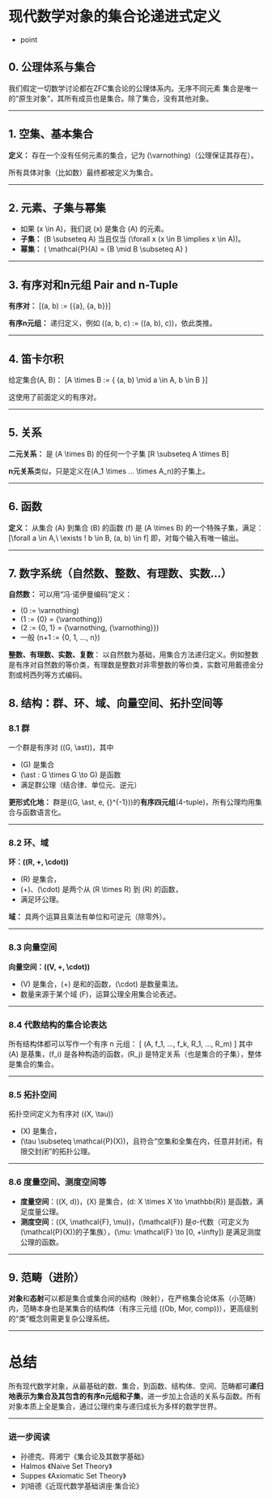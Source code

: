 

# 现代数学对象的集合论递进式定义
- point
## 0. 公理体系与集合
我们假定一切数学讨论都在ZFC集合论的公理体系内。无序不同元素
集合是唯一的“原生对象”，其所有成员也是集合。除了集合，没有其他对象。

---

## 1. 空集、基本集合
**定义：**
存在一个没有任何元素的集合，记为 \(\varnothing\)（公理保证其存在）。

所有具体对象（比如数）最终都被定义为集合。

---

## 2. 元素、子集与幂集
- 如果 \(x \in A\)，我们说 \(x\) 是集合 \(A\) 的元素。
- **子集：** \(B \subseteq A\) 当且仅当 \(\forall x (x \in B \implies x \in A)\)。
- **幂集：** \( \mathcal{P}(A) = \{B \mid B \subseteq A\} \)

---

## 3. 有序对和n元组  Pair and n-Tuple
**有序对：**
\[(a, b) := \{\{a\}, \{a, b\}\}\]

**有序n元组：**
递归定义，例如 \((a, b, c) := ((a, b), c)\)，依此类推。

---

## 4. 笛卡尔积 
给定集合\(A, B\)：
\[A \times B := \{ (a, b) \mid a \in A, b \in B \}\]

这使用了前面定义的有序对。

---

## 5. 关系
**二元关系：**
是 \(A \times B\) 的任何一个子集
\[R \subseteq A \times B\]

**n元关系**类似，只是定义在\(A_1 \times ... \times A_n\)的子集上。

---

## 6. 函数
**定义：**
从集合 \(A\) 到集合 \(B\) 的函数 \(f\) 是 \(A \times B\) 的一个特殊子集，满足：
\[\forall a \in A,\ \exists ! b \in B, (a, b) \in f\]
即，对每个输入有唯一输出。

---

## 7. 数字系统（自然数、整数、有理数、实数...）

**自然数：**
可以用“冯·诺伊曼编码”定义：
- \(0 := \varnothing\)
- \(1 := \{0\} = \{\varnothing\}\)
- \(2 := \{0, 1\} = \{\varnothing, \{\varnothing\}\}\)
- 一般 \(n+1 := \{0, 1, ..., n\}\)

**整数、有理数、实数、复数**：
以自然数为基础，用集合方法递归定义。例如整数是有序对自然数的等价类，有理数是整数对非零整数的等价类，实数可用戴德金分割或柯西列等方式编码。



## 8. 结构：群、环、域、向量空间、拓扑空间等

### 8.1 群
一个群是有序对 \((G, \ast)\)，其中
- \(G\) 是集合
- \(\ast : G \times G \to G\) 是函数
- 满足群公理（结合律、单位元、逆元）

**更形式化地：**
群是\((G, \ast, e, {}^{-1})\)的**有序四元组**(4-tuple)，所有公理均用集合与函数语言化。

---

### 8.2 环、域
**环：\((R, +, \cdot)\)**
- \(R\) 是集合，
- \(+\)、\(\cdot\) 是两个从 \(R \times R\) 到 \(R\) 的函数，
- 满足环公理。

**域：** 具两个运算且乘法有单位和可逆元（除零外）。

---

### 8.3 向量空间
**向量空间：\((V, +, \cdot)\)**
- \(V\) 是集合，\(+\) 是和的函数，\(\cdot\) 是数量乘法。
- 数量来源于某个域 \(F\)，运算公理全用集合论表述。

---

### 8.4 代数结构的集合论表达
所有结构体都可以写作一个有序 n 元组：
\[
(A, f_1, ..., f_k, R_1, ..., R_m)
\]
其中 \(A\) 是基集，\(f_i\) 是各种构造的函数，\(R_j\) 是特定关系（也是集合的子集），整体是集合的集合。

---

### 8.5 拓扑空间
拓扑空间定义为有序对 \((X, \tau)\)
- \(X\) 是集合，
- \(\tau \subseteq \mathcal{P}(X)\)，且符合“空集和全集在内，任意并封闭，有限交封闭”的拓扑公理。

---

### 8.6 度量空间、测度空间等
- **度量空间**：\((X, d)\)，\(X\) 是集合，\(d: X \times X \to \mathbb{R}\) 是函数，满足度量公理。
- **测度空间**：\((X, \mathcal{F}, \mu)\)，\(\mathcal{F}\) 是σ-代数（可定义为\(\mathcal{P}(X)\)的子集族），\(\mu: \mathcal{F} \to [0, +\infty]\) 是满足测度公理的函数。

---

## 9. 范畴（进阶）
**对象**和**态射**可以都是集合或集合间的结构（映射），在严格集合论体系（小范畴）内，范畴本身也是某集合的结构体（有序三元组 \((Ob, Mor, comp)\)），更高级别的“类”概念则需更复杂公理系统。

---

# 总结

所有现代数学对象，从最基础的数、集合，到函数、结构体、空间、范畴都可**递归地表示为集合及其包含的有序n元组和子集**，进一步加上合适的关系与函数。所有对象本质上全是集合，通过公理约束与递归成长为多样的数学世界。

---

### 进一步阅读

- 孙德克、蒋湘宁《集合论及其数学基础》
- Halmos 《Naive Set Theory》
- Suppes 《Axiomatic Set Theory》
- 刘培德《近现代数学基础讲座·集合论》

